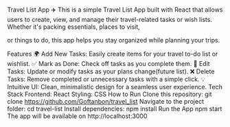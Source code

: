 Travel List App ✈️
This is a simple Travel List App built with
React that allows users to create, view,
and manage their travel-related tasks or wish lists. Whether it's packing essentials, places to visit, 

or things to do, this app helps you stay organized while planning your trips.

Features
🌍 Add New Tasks: Easily create items for your travel to-do list or wishlist.
✅ Mark as Done: Check off tasks as you complete them.
📝 Edit Tasks: Update or modify tasks as your plans change(future list).
❌ Delete Tasks: Remove completed or unnecessary tasks with a simple click.
💡 Intuitive UI: Clean, minimalistic design for a seamless user experience.
Tech Stack
Frontend: React
Styling: CSS 
How to Run
Clone this repository:
git clone https://github.com/Goftanbon/travel_list
Navigate to the project folder:
cd travel-list
Install dependencies:
npm install
Run the App
npm start
The app will be available on http://localhost:3000

